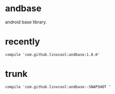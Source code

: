 # andbase
android base library.
# recently
```
compile 'com.github.linxcool:andbase:1.0.0'
```
# trunk
```
compile 'com.github.linxcool:andbase:-SNAPSHOT '
```
